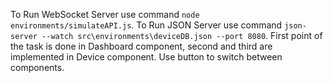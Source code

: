 To Run WebSocket Server use command `node environments/simulateAPI.js`.
To Run JSON Server use command `json-server --watch src\environments\deviceDB.json --port 8080`.
First point of the task is done in Dashboard component, second and third are implemented in Device component. Use button to switch between components.